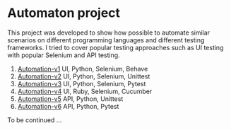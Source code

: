 # Automaton project
This project was developed to show how possible to automate similar scenarios on different programming languages and different testing frameworks.
I tried to cover popular testing approaches such as UI testing with popular Selenium and API testing.

1) [Automation-v1](https://github.com/BurhanH/automaton-v1 "Automaton-v1 project") UI, Python, Selenium, Behave <br>
2) [Automation-v2](https://github.com/BurhanH/automaton-v2 "Automaton-v2 project") UI, Python, Selenium, Unittest <br>
3) [Automation-v3](https://github.com/BurhanH/automaton-v3 "Automaton-v3 project") UI, Python, Selenium, Pytest <br>
4) [Automation-v4](https://github.com/BurhanH/automaton-v4 "Automaton-v4 project") UI, Ruby, Selenium, Cucumber <br>
5) [Automation-v5](https://github.com/BurhanH/automaton-v5 "Automaton-v5 project") API, Python, Unittest <br>
6) [Automation-v6](https://github.com/BurhanH/automaton-v6 "Automaton-v6 project") API, Python, Pytest <br>

To be continued ...
